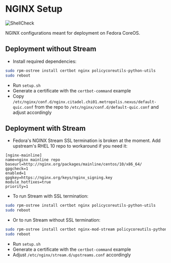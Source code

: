 # NGINX Setup

![ShellCheck](https://github.com/Metropolis-Nexus/NGINX-Setup/actions/workflows/shellcheck.yml/badge.svg)

NGINX configurations meant for deployment on Fedora CoreOS.

## Deployment without Stream

- Install required dependencies: 

```bash
sudo rpm-ostree install certbot nginx policycoreutils-python-utils
sudo reboot
```

- Run `setup.sh`
- Generate a certificate with the `certbot-command` example
- Copy `/etc/nginx/conf.d/nginx.citadel.chi01.metropolis.nexus/default-quic.conf` from the repo to `/etc/nginx/conf.d/default-quic.conf` and adjust accordingly

## Deployment with Stream

- Fedora's NGINX Stream SSL termination is broken at the moment. Add upstream's RHEL 10 repo to workaround if you need it:
```
[nginx-mainline]
name=nginx mainline repo
baseurl=http://nginx.org/packages/mainline/centos/10/x86_64/
gpgcheck=1
enabled=1
gpgkey=https://nginx.org/keys/nginx_signing.key
module_hotfixes=true
priority=1
```

- To run Stream with SSL termination:

```bash
sudo rpm-ostree install certbot nginx policycoreutils-python-utils
sudo reboot
```

- Or to run Stream without SSL termination:

```bash
sudo rpm-ostree install certbot nginx-mod-stream policycoreutils-python-utils
sudo reboot
```

- Run `setup.sh`
- Generate a certificate with the `certbot-command` example
- Adjust `/etc/nginx/stream.d/upstreams.conf` accordingly
